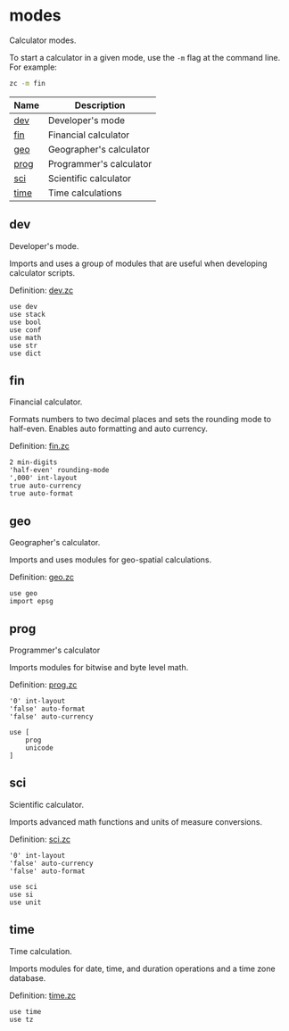 # modes

Calculator modes.

To start a calculator in a given mode, use the `-m` flag at the command line.
For example:

```bash
zc -m fin
```

| Name            | Description
|-----------------|------------------
| [dev](#dev)     | Developer's mode
| [fin](#fin)     | Financial calculator
| [geo](#geo)     | Geographer's calculator
| [prog](#prog)   | Programmer's calculator
| [sci](#sci)     | Scientific calculator
| [time](#time)   | Time calculations

## dev

Developer's mode.

Imports and uses a group of modules that are useful when developing
calculator scripts.

Definition: [dev.zc](../internal/modes/dev.zc)

```
use dev
use stack
use bool
use conf
use math
use str
use dict
```

## fin

Financial calculator.

Formats numbers to two decimal places and sets the rounding mode to half-even.
Enables auto formatting and auto currency.

Definition: [fin.zc](../internal/modes/fin.zc)

```
2 min-digits
'half-even' rounding-mode
',000' int-layout
true auto-currency
true auto-format
```

## geo

Geographer's calculator.

Imports and uses modules for geo-spatial calculations.

Definition: [geo.zc](../internal/modes/geo.zc)

```
use geo
import epsg
```


## prog

Programmer's calculator

Imports modules for bitwise and byte level math.

Definition: [prog.zc](../internal/modes/prog.zc)

```
'0' int-layout
'false' auto-format
'false' auto-currency

use [
    prog
    unicode
]
```

## sci

Scientific calculator.

Imports advanced math functions and units of measure conversions.

Definition: [sci.zc](../internal/modes/sci.zc)

```
'0' int-layout
'false' auto-currency
'false' auto-format

use sci
use si
use unit
```

## time

Time calculation.

Imports modules for date, time, and duration operations and a time zone
database.

Definition: [time.zc](../internal/modes/time.zc)

```
use time
use tz
```
